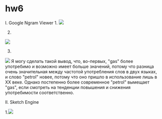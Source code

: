 # hw6
I. Google Ngram Viewer
1.
![](https://pp.userapi.com/c847123/v847123860/120e1/mEaf_DOoZhc.jpg)


2.
![](https://pp.userapi.com/c846016/v846016860/12c0a/b2IhDH80PPk.jpg)


3.
![](https://pp.userapi.com/c846419/v846419809/1db4b/ddolwPKyvQk.jpg)
Я могу сделать такой вывод, что, во-первых, "gas" более употребимо и возможно имеет больше значений, потому что разница очень значительная между частотой употребления слов в двух языках, и слово "petrol" новее, потому что оно пришло в использование лишь в XX веке. Однако постепенно более современное "petrol" вымещает "gas", если смотреть на тенденции повышения и снижения употребимости соответственно.

II. Sketch Engine

1.![](https://pp.userapi.com/c846121/v846121093/1d577/fh9XGndeYuo.jpg)
